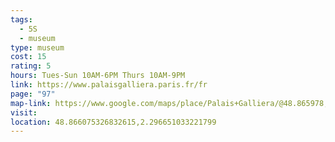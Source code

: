 ```yaml
---
tags:
  - 5S
  - museum
type: museum
cost: 15
rating: 5
hours: Tues-Sun 10AM-6PM Thurs 10AM-9PM
link: https://www.palaisgalliera.paris.fr/fr
page: "97"
map-link: https://www.google.com/maps/place/Palais+Galliera/@48.865978,2.2940406,17z/data=!3m2!4b1!5s0x47e66fe6466ec9f9:0x178695525d2d00a2!4m6!3m5!1s0x47e66fe6404f1561:0xe0db1b2cc72435f0!8m2!3d48.8659745!4d2.2966155!16s%2Fm%2F04crp1n?entry=ttu
visit: 
location: 48.866075326832615,2.296651033221799
---
```

